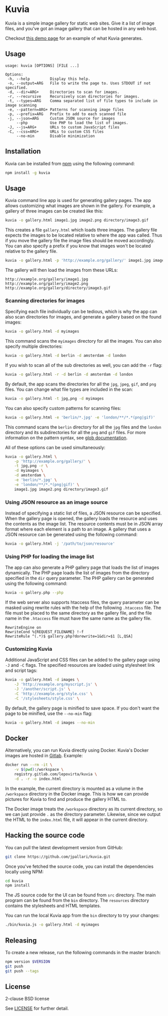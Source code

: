 # Kuvia

Kuvia is a simple image gallery for static web sites.
Give it a list of image files, and you've got an image gallery that can be hosted in any web host.

Checkout [this demo page](https://jpallari.github.io/kuvia/example/) for an example of what Kuvia generates.

## Usage

```
usage: kuvia [OPTIONS] [FILE ...]

Options:
 -h, --help         Display this help.
 -o, --output=ARG   File to write the page to. Uses STDOUT if not specified.
 -d, --dir=ARG+     Directories to scan for images.
 -r, --recursive    Recursively scan directories for images.
 -t, --types=ARG    Comma separated list of file types to include in image scanning
 -e, --pattern=ARG+ Patterns for scanning image files
 -p, --prefix=ARG   Prefix to add to each scanned file
 -j, --json=ARG     Custom JSON source for images
     --php          Use PHP to load the list of images.
 -J, --js=ARG+      URLs to custom JavaScript files
 -C, --css=ARG+     URLs to custom CSS files
     --no-min       Disable minimization
```

## Installation

Kuvia can be installed from [npm](https://www.npmjs.com/) using the following command:

```bash
npm install -g kuvia
```

## Usage

Kuvia command line app is used for generating gallery pages.
The app allows customizing what images are shown in the gallery.
For example, a gallery of three images can be created like this:

```bash
kuvia -o gallery.html image1.jpg image2.png directory/image3.gif
```

This creates a file `gallery.html` which loads three images.
The gallery file expects the images to be located relative to where the app was called.
Thus if you move the gallery file the image files should be moved accordingly.
You can also specify a prefix if you know that images won't be located relative to the gallery file.

```bash
kuvia -o gallery.html -p 'http://example.org/gallery/' image1.jpg image2.png directory/image3.gif
```

The gallery will then load the images from these URLs:

```
http://example.org/gallery/image1.jpg
http://example.org/gallery/image2.png
http://example.org/gallery/directory/image3.gif
```

### Scanning directories for images

Specifying each file individually can be tedious, which is why the app can also scan directories for images, and generate a gallery based on the found images:

```bash
kuvia -o gallery.html -d myimages
```

This command scans the `myimages` directory for all the images.
You can also specify multiple directories:

```bash
kuvia -o gallery.html -d berlin -d amsterdam -d london
```

If you wish to scan all of the sub directories as well, you can add the `-r` flag:

```bash
kuvia -o gallery.html -r -d berlin -d amsterdam -d london
```

By default, the app scans the directories for all the `jpg`, `jpeg`, `gif`, and `png` files.
You can change what file types are included in the scan:

```bash
kuvia -o gallery.html -t jpg,png -d myimages
```

You can also specify custom patterns for scanning files:

```bash
kuvia -o gallery.html -e 'berlin/*.jpg' -e 'london/**/*.*(png|gif)'
```

This command scans the `berlin` directory for all the `jpg` files and the `london` directory and its subdirectories for all the `png` and `gif` files.
For more information on the pattern syntax, see [glob documentation](https://github.com/isaacs/node-glob#glob-primer).

All of these options can be used simultaneously:

```bash
kuvia -o gallery.html \
    -p 'http://example.org/gallery/' \
    -t jpg,png -r \
    -d myimages \
    -d amsterdam \
    -e 'berlin/*.jpg' \
    -e 'london/**/*.*(png|gif)' \
    image1.jpg image2.png directory/image3.gif
```

### Using JSON resource as an image source

Instead of specifying a static list of files, a JSON resource can be specified.
When the gallery page is opened, the gallery loads the resource and uses the contents as the image list.
The resource contents must be in JSON array format where each element is a path to an image.
A gallery that uses a JSON resource can be generated using the following command:

```bash
kuvia -o gallery.html -j '/path/to/json/resource'
```

### Using PHP for loading the image list

The app can also generate a PHP gallery page that loads the list of images dynamically.
The PHP page loads the list of images from the directory specified in the `dir` query parameter.
The PHP gallery can be generated using the following command:

```bash
kuvia -o gallery.php --php
```

If the web server also supports htaccess files, the query parameter can be masked using rewrite rules with the help of the following `.htaccess` file.
The file must be placed to the same directory as the gallery file, and the file name in the `.htaccess` file must have the same name as the gallery file.

```
RewriteEngine on
RewriteCond %{REQUEST_FILENAME} !-f
RewriteRule ^(.*)$ gallery.php?dorewrite=1&dir=$1 [L,QSA]
```

### Customizing Kuvia

Additional JavaScript and CSS files can be added to the gallery page using `-J` and `-C` flags.
The specified resources are loaded using stylesheet link and script tags:

```bash
kuvia -o gallery.html -d images \
    -J 'http://example.org/myscript.js' \
    -J '/another/script.js' \
    -C 'http://example.org/style.css' \
    -C '/stylesheets/style.css' \
```

By default, the gallery page is minified to save space.
If you don't want the page to be minified, use the `--no-min` flag:

```bash
kuvia -o gallery.html -d images --no-min
```

## Docker

Alternatively, you can run Kuvia directly using Docker.
Kuvia's Docker images are hosted in [Gitlab](https://gitlab.com/lepovirta/kuvia/container_registry).
Example:

```bash
docker run --rm -it \
    -v $(pwd):/workspace \
    registry.gitlab.com/lepovirta/kuvia \
    -d . -r -o index.html
```

In the example, the current directory is mounted as a volume in the `/workspace` directory in the Docker image.
This is how we can provide pictures for Kuvia to find and produce the gallery HTML to.

The Docker image treats the `/workspace` directory as its current directory, so we can just provide `.` as the directory parameter.
Likewise, since we output the HTML to the `index.html` file, it will appear in the current directory.

## Hacking the source code

You can pull the latest development version from GitHub:

```bash
git clone https://github.com/jpallari/kuvia.git
```

Once you've fetched the source code, you can install the dependencies locally using NPM:

```bash
cd kuvia
npm install
```

The JS source code for the UI can be found from `src` directory.
The main program can be found from the `bin` directory.
The `resources` directory contains the stylesheets and HTML templates.

You can run the local Kuvia app from the `bin` directory to try your changes:

```bash
./bin/kuvia.js -o gallery.html -d myimages
```

## Releasing

To create a new release, run the following commands in the master branch:

```bash
npm version $VERSION
git push
git push --tags
```

## License

2-clause BSD license

See [LICENSE](LICENSE) for further detail.
